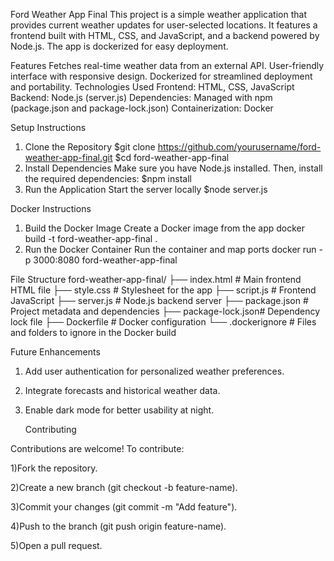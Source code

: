 Ford Weather App Final
This project is a simple weather application that provides current weather updates for user-selected locations. It features a frontend built with HTML, CSS, and JavaScript, and a backend powered by Node.js. The app is dockerized for easy deployment.

Features
Fetches real-time weather data from an external API.
User-friendly interface with responsive design.
Dockerized for streamlined deployment and portability.
Technologies Used
Frontend: HTML, CSS, JavaScript
Backend: Node.js (server.js)
Dependencies: Managed with npm (package.json and package-lock.json)
Containerization: Docker

Setup Instructions
1. Clone the Repository
     $git clone https://github.com/yourusername/ford-weather-app-final.git
     $cd ford-weather-app-final
2. Install Dependencies
  Make sure you have Node.js installed. Then, install the required dependencies:
   $npm install
3. Run the Application
  Start the server locally
    $node server.js


Docker Instructions
1. Build the Docker Image
  Create a Docker image from the app
    docker build -t ford-weather-app-final .
2. Run the Docker Container
  Run the container and map ports
    docker run -p 3000:8080 ford-weather-app-final


File Structure
  ford-weather-app-final/
  ├── index.html       # Main frontend HTML file
  ├── style.css        # Stylesheet for the app
  ├── script.js        # Frontend JavaScript
  ├── server.js        # Node.js backend server
  ├── package.json     # Project metadata and dependencies
  ├── package-lock.json# Dependency lock file
  ├── Dockerfile       # Docker configuration
  └── .dockerignore    # Files and folders to ignore in the Docker build

Future Enhancements
 1) Add user authentication for personalized weather preferences.
 2) Integrate forecasts and historical weather data.
 3) Enable dark mode for better usability at night.



    Contributing

Contributions are welcome! To contribute:

1)Fork the repository.

2)Create a new branch (git checkout -b feature-name).

3)Commit your changes (git commit -m "Add feature").

4)Push to the branch (git push origin feature-name).

5)Open a pull request.


